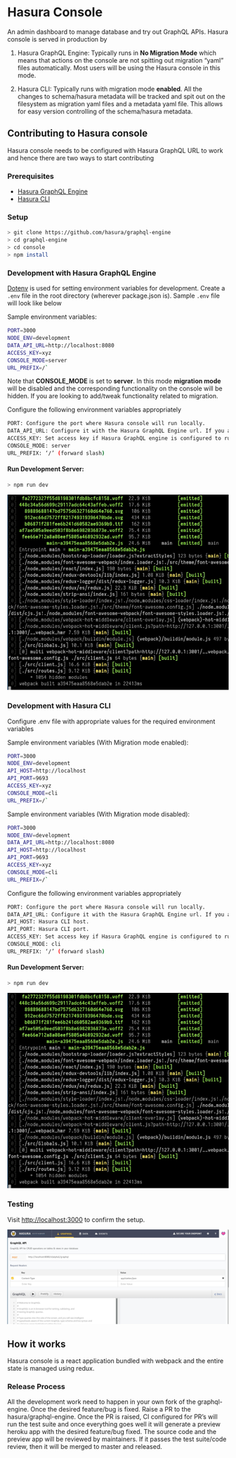 # Hasura Console

An admin dashboard to manage database and try out GraphQL APIs. Hasura console is served in production by

1. Hasura GraphQL Engine:
   Typically runs in **No Migration Mode** which means that actions on the console are not spitting out migration “yaml” files automatically. Most users will be using the Hasura console in this mode.

2. Hasura CLI:
   Typically runs with migration mode **enabled**. All the changes to schema/hasura metadata will be tracked and spit out on the filesystem as migration yaml files and a metadata yaml file. This allows for easy version controlling of the schema/hasura metadata.

## Contributing to Hasura console

Hasura console needs to be configured with Hasura GraphQL URL to work and hence there are two ways to start contributing

### Prerequisites

- [Hasura GraphQL Engine](https://docs.hasura.io/1.0/graphql/manual/getting-started/index.html)
- [Hasura CLI](https://docs.hasura.io/1.0/graphql/manual/hasura-cli/install-hasura-cli.html)

### Setup

```bash
> git clone https://github.com/hasura/graphql-engine
> cd graphql-engine
> cd console
> npm install
```

### Development with Hasura GraphQL Engine

[Dotenv](https://github.com/motdotla/dotenv) is used for setting environment variables for development. Create a `.env` file in the root directory (wherever package.json is). Sample `.env` file will look like below

Sample environment variables:

```bash
PORT=3000
NODE_ENV=development
DATA_API_URL=http://localhost:8080
ACCESS_KEY=xyz
CONSOLE_MODE=server
URL_PREFIX=/`
```

Note that **CONSOLE_MODE** is set to **server**. In this mode **migration mode** will be disabled and the corresponding functionality on the console will be hidden. If you are looking to add/tweak functionality related to migration. <Link to Development With Hasura CLI section>

Configure the following environment variables appropriately

```bash
PORT: Configure the port where Hasura console will run locally.
DATA_API_URL: Configure it with the Hasura GraphQL Engine url. If you are running it on Heroku. Your url will look like <app-name>.herokuapp.com.
ACCESS_KEY: Set access key if Hasura GraphQL engine is configured to run with ACCESS_KEY.
CONSOLE_MODE: server
URL_PREFIX: ‘/’ (forward slash)
```

#### Run Development Server:

```bash
> npm run dev
```

![Start GraphQL Console Development Server](../assets/console-readme-assets/start-dev-server.jpg)

### Development with Hasura CLI

Configure .env file with appropriate values for the required environment variables

Sample environment variables (With Migration mode enabled):

```bash
PORT=3000
NODE_ENV=development
API_HOST=http://localhost
API_PORT=9693
ACCESS_KEY=xyz
CONSOLE_MODE=cli
URL_PREFIX=/`
```

Sample environment variables (With Migration mode disabled):

```bash
PORT=3000
NODE_ENV=development
DATA_API_URL=http://localhost:8080
API_HOST=http://localhost
API_PORT=9693
ACCESS_KEY=xyz
CONSOLE_MODE=cli
URL_PREFIX=/`
```

Configure the following environment variables appropriately

```bash
PORT: Configure the port where Hasura console will run locally.
DATA_API_URL: Configure it with the Hasura GraphQL Engine url. If you are running it on Heroku. Your url will look like <app-name>.herokuapp.com. This value will be used to test when Hasura migration mode is disabled.
API_HOST: Hasura CLI host.
API_PORT: Hasura CLI port.
ACCESS_KEY: Set access key if Hasura GraphQL engine is configured to run with ACCESS_KEY.
CONSOLE_MODE: cli
URL_PREFIX: ‘/’ (forward slash)
```

#### Run Development Server:

```bash
> npm run dev
```

![Start GraphQL Console Development Server](../assets/console-readme-assets/start-dev-server.jpg)

### Testing

Visit [http://localhost:3000](http://localhost:3000) to confirm the setup.

![Testing Development Server](../assets/console-readme-assets/test-dev-setup.jpg)

## How it works

Hasura console is a react application bundled with webpack and the entire state is managed using redux.

### Release Process

All the development work need to happen in your own fork of the graphql-engine. Once the desired feature/bug is fixed. Raise a PR to the hasura/graphql-engine. Once the PR is raised, CI configured for PR’s will run the test suite and once everything goes well it will generate a preview heroku app with the desired feature/bug fixed. The source code and the preview app will be reviewed by maintainers. If it passes the test suite/code review, then it will be merged to master and released.
